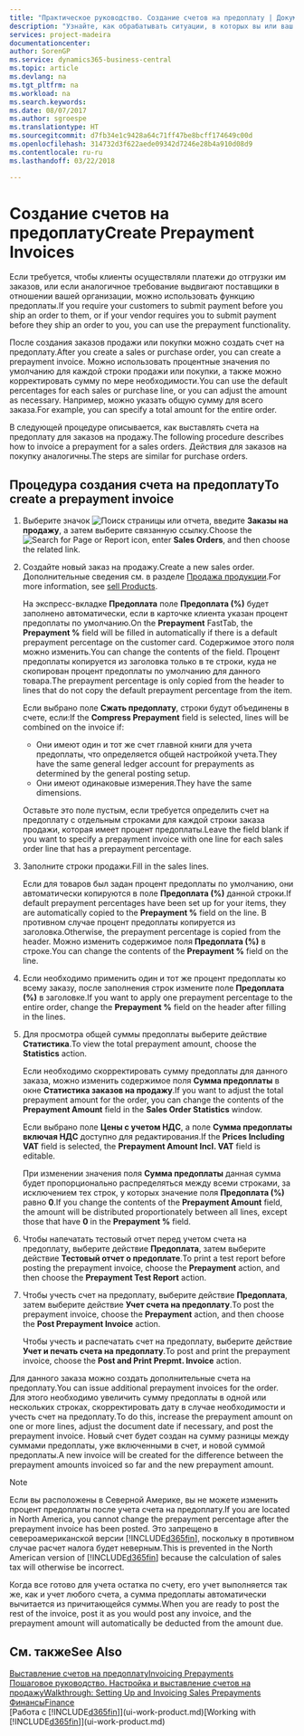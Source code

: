 ```yaml
---
title: "Практическое руководство. Создание счетов на предоплату | Документы Майкрософт"
description: "Узнайте, как обрабатывать ситуации, в которых вы или ваш поставщик требует предоплату."
services: project-madeira
documentationcenter: 
author: SorenGP
ms.service: dynamics365-business-central
ms.topic: article
ms.devlang: na
ms.tgt_pltfrm: na
ms.workload: na
ms.search.keywords: 
ms.date: 08/07/2017
ms.author: sgroespe
ms.translationtype: HT
ms.sourcegitcommit: d7fb34e1c9428a64c71ff47be8bcff174649c00d
ms.openlocfilehash: 314732d3f622aede09342d7246e28b4a910d08d9
ms.contentlocale: ru-ru
ms.lasthandoff: 03/22/2018

---
```

# <a name="create-prepayment-invoices"></a><span data-ttu-id="778b9-103">Создание счетов на предоплату</span><span class="sxs-lookup"><span data-stu-id="778b9-103">Create Prepayment Invoices</span></span>
<span data-ttu-id="778b9-104">Если требуется, чтобы клиенты осуществляли платежи до отгрузки им заказов, или если аналогичное требование выдвигают поставщики в отношении вашей организации, можно использовать функцию предоплаты.</span><span class="sxs-lookup"><span data-stu-id="778b9-104">If you require your customers to submit payment before you ship an order to them, or if your vendor requires you to submit payment before they ship an order to you, you can use the prepayment functionality.</span></span>  

<span data-ttu-id="778b9-105">После создания заказов продажи или покупки можно создать счет на предоплату.</span><span class="sxs-lookup"><span data-stu-id="778b9-105">After you create a sales or purchase order, you can create a prepayment invoice.</span></span> <span data-ttu-id="778b9-106">Можно использовать процентные значения по умолчанию для каждой строки продажи или покупки, а также можно корректировать сумму по мере необходимости.</span><span class="sxs-lookup"><span data-stu-id="778b9-106">You can use the default percentages for each sales or purchase line, or you can adjust the amount as necessary.</span></span> <span data-ttu-id="778b9-107">Например, можно указать общую сумму для всего заказа.</span><span class="sxs-lookup"><span data-stu-id="778b9-107">For example, you can specify a total amount for the entire order.</span></span>  

<span data-ttu-id="778b9-108">В следующей процедуре описывается, как выставлять счета на предоплату для заказов на продажу.</span><span class="sxs-lookup"><span data-stu-id="778b9-108">The following procedure describes how to invoice a prepayment for a sales orders.</span></span> <span data-ttu-id="778b9-109">Действия для заказов на покупку аналогичны.</span><span class="sxs-lookup"><span data-stu-id="778b9-109">The steps are similar for purchase orders.</span></span>  

## <a name="to-create-a-prepayment-invoice"></a><span data-ttu-id="778b9-110">Процедура создания счета на предоплату</span><span class="sxs-lookup"><span data-stu-id="778b9-110">To create a prepayment invoice</span></span>  
1. <span data-ttu-id="778b9-111">Выберите значок ![Поиск страницы или отчета](media/ui-search/search_small.png "Значок поиска страницы или отчета"), введите **Заказы на продажу**, а затем выберите связанную ссылку.</span><span class="sxs-lookup"><span data-stu-id="778b9-111">Choose the ![Search for Page or Report](media/ui-search/search_small.png "Search for Page or Report icon") icon, enter **Sales Orders**, and then choose the related link.</span></span>  
2. <span data-ttu-id="778b9-112">Создайте новый заказ на продажу.</span><span class="sxs-lookup"><span data-stu-id="778b9-112">Create a new sales order.</span></span> <span data-ttu-id="778b9-113">Дополнительные сведения см. в разделе [Продажа продукции](sales-how-sell-products.md).</span><span class="sxs-lookup"><span data-stu-id="778b9-113">For more information, see [sell Products](sales-how-sell-products.md).</span></span>  

    <span data-ttu-id="778b9-114">На экспресс-вкладке **Предоплата** поле **Предоплата (%)** будет заполнено автоматически, если в карточке клиента указан процент предоплаты по умолчанию.</span><span class="sxs-lookup"><span data-stu-id="778b9-114">On the **Prepayment** FastTab, the **Prepayment %** field will be filled in automatically if there is a default prepayment percentage on the customer card.</span></span> <span data-ttu-id="778b9-115">Содержимое этого поля можно изменить.</span><span class="sxs-lookup"><span data-stu-id="778b9-115">You can change the contents of the field.</span></span> <span data-ttu-id="778b9-116">Процент предоплаты копируется из заголовка только в те строки, куда не скопирован процент предоплаты по умолчанию для данного товара.</span><span class="sxs-lookup"><span data-stu-id="778b9-116">The prepayment percentage is only copied from the header to lines that do not copy the default prepayment percentage from the item.</span></span>  

    <span data-ttu-id="778b9-117">Если выбрано поле **Сжать предоплату**, строки будут объединены в счете, если:</span><span class="sxs-lookup"><span data-stu-id="778b9-117">If the **Compress Prepayment** field is selected, lines will be combined on the invoice if:</span></span>  
    - <span data-ttu-id="778b9-118">Они имеют один и тот же счет главной книги для учета предоплаты, что определяется общей настройкой учета.</span><span class="sxs-lookup"><span data-stu-id="778b9-118">They have the same general ledger account for prepayments as determined by the general posting setup.</span></span>  
    - <span data-ttu-id="778b9-119">Они имеют одинаковые измерения.</span><span class="sxs-lookup"><span data-stu-id="778b9-119">They have the same dimensions.</span></span>  

    <span data-ttu-id="778b9-120">Оставьте это поле пустым, если требуется определить счет на предоплату с отдельным строками для каждой строки заказа продажи, которая имеет процент предоплаты.</span><span class="sxs-lookup"><span data-stu-id="778b9-120">Leave the field blank if you want to specify a prepayment invoice with one line for each sales order line that has a prepayment percentage.</span></span>  

3. <span data-ttu-id="778b9-121">Заполните строки продажи.</span><span class="sxs-lookup"><span data-stu-id="778b9-121">Fill in the sales lines.</span></span>  

    <span data-ttu-id="778b9-122">Если для товаров был задан процент предоплаты по умолчанию, они автоматически копируются в поле **Предоплата (%)** данной строки.</span><span class="sxs-lookup"><span data-stu-id="778b9-122">If default prepayment percentages have been set up for your items, they are automatically copied to the **Prepayment %** field on the line.</span></span> <span data-ttu-id="778b9-123">В противном случае процент предоплаты копируется из заголовка.</span><span class="sxs-lookup"><span data-stu-id="778b9-123">Otherwise, the prepayment percentage is copied from the header.</span></span> <span data-ttu-id="778b9-124">Можно изменить содержимое поля **Предоплата (%)** в строке.</span><span class="sxs-lookup"><span data-stu-id="778b9-124">You can change the contents of the **Prepayment %** field on the line.</span></span>  
4. <span data-ttu-id="778b9-125">Если необходимо применить один и тот же процент предоплаты ко всему заказу, после заполнения строк измените поле **Предоплата (%)** в заголовке.</span><span class="sxs-lookup"><span data-stu-id="778b9-125">If you want to apply one prepayment percentage to the entire order, change the **Prepayment %** field on the header after filling in the lines.</span></span>  
5. <span data-ttu-id="778b9-126">Для просмотра общей суммы предоплаты выберите действие **Статистика**.</span><span class="sxs-lookup"><span data-stu-id="778b9-126">To view the total prepayment amount, choose the **Statistics** action.</span></span>

    <span data-ttu-id="778b9-127">Если необходимо скорректировать сумму предоплаты для данного заказа, можно изменить содержимое поля **Сумма предоплаты** в окне **Статистика заказов на продажу**.</span><span class="sxs-lookup"><span data-stu-id="778b9-127">If you want to adjust the total prepayment amount for the order, you can change the contents of the **Prepayment Amount** field in the **Sales Order Statistics** window.</span></span>  

    <span data-ttu-id="778b9-128">Если выбрано поле **Цены с учетом НДС**, а поле **Сумма предоплаты включая НДС** доступно для редактирования.</span><span class="sxs-lookup"><span data-stu-id="778b9-128">If the **Prices Including VAT** field is selected, the **Prepayment Amount Incl. VAT** field is editable.</span></span>  

    <span data-ttu-id="778b9-129">При изменении значения поля **Сумма предоплаты** данная сумма будет пропорционально распределяться между всеми строками, за исключением тех строк, у которых значение поля **Предоплата (%)** равно **0**.</span><span class="sxs-lookup"><span data-stu-id="778b9-129">If you change the contents of the **Prepayment Amount** field, the amount will be distributed proportionately between all lines, except those that have **0** in the **Prepayment %** field.</span></span>  
6. <span data-ttu-id="778b9-130">Чтобы напечатать тестовый отчет перед учетом счета на предоплату, выберите действие **Предоплата**, затем выберите действие **Тестовый отчет о предоплате**.</span><span class="sxs-lookup"><span data-stu-id="778b9-130">To print a test report before posting the prepayment invoice, choose the **Prepayment** action, and then choose the **Prepayment Test Report** action.</span></span>  
7. <span data-ttu-id="778b9-131">Чтобы учесть счет на предоплату, выберите действие **Предоплата**, затем выберите действие **Учет счета на предоплату**.</span><span class="sxs-lookup"><span data-stu-id="778b9-131">To post the prepayment invoice, choose the **Prepayment** action, and then choose the **Post Prepayment Invoice** action.</span></span>  

    <span data-ttu-id="778b9-132">Чтобы учесть и распечатать счет на предоплату, выберите действие **Учет и печать счета на предоплату**.</span><span class="sxs-lookup"><span data-stu-id="778b9-132">To post and print the prepayment invoice, choose the **Post and Print Prepmt. Invoice** action.</span></span>  

<span data-ttu-id="778b9-133">Для данного заказа можно создать дополнительные счета на предоплату.</span><span class="sxs-lookup"><span data-stu-id="778b9-133">You can issue additional prepayment invoices for the order.</span></span> <span data-ttu-id="778b9-134">Для этого необходимо увеличить сумму предоплаты в одной или нескольких строках, скорректировать дату в случае необходимости и учесть счет на предоплату.</span><span class="sxs-lookup"><span data-stu-id="778b9-134">To do this, increase the prepayment amount on one or more lines, adjust the document date if necessary, and post the prepayment invoice.</span></span> <span data-ttu-id="778b9-135">Новый счет будет создан на сумму разницы между суммами предоплаты, уже включенными в счет, и новой суммой предоплаты.</span><span class="sxs-lookup"><span data-stu-id="778b9-135">A new invoice will be created for the difference between the prepayment amounts invoiced so far and the new prepayment amount.</span></span>  

> [!NOTE]  
>  <span data-ttu-id="778b9-136">Если вы расположены в Северной Америке, вы не можете изменить процент предоплаты после учета счета на предоплату.</span><span class="sxs-lookup"><span data-stu-id="778b9-136">If you are located in North America, you cannot change the prepayment percentage after the prepayment invoice has been posted.</span></span> <span data-ttu-id="778b9-137">Это запрещено в североамериканской версии [!INCLUDE[d365fin](includes/d365fin_md.md)], поскольку в противном случае расчет налога будет неверным.</span><span class="sxs-lookup"><span data-stu-id="778b9-137">This is prevented in the North American version of [!INCLUDE[d365fin](includes/d365fin_md.md)] because the calculation of sales tax will otherwise be incorrect.</span></span>  

 <span data-ttu-id="778b9-138">Когда все готово для учета остатка по счету, его учет выполняется так же, как и учет любого счета, а сумма предоплаты автоматически вычитается из причитающейся суммы.</span><span class="sxs-lookup"><span data-stu-id="778b9-138">When you are ready to post the rest of the invoice, post it as you would post any invoice, and the prepayment amount will automatically be deducted from the amount due.</span></span>  

## <a name="see-also"></a><span data-ttu-id="778b9-139">См. также</span><span class="sxs-lookup"><span data-stu-id="778b9-139">See Also</span></span>  
[<span data-ttu-id="778b9-140">Выставление счетов на предоплату</span><span class="sxs-lookup"><span data-stu-id="778b9-140">Invoicing Prepayments</span></span>](finance-invoice-prepayments.md)  
[<span data-ttu-id="778b9-141">Пошаговое руководство. Настройка и выставление счетов на продажу</span><span class="sxs-lookup"><span data-stu-id="778b9-141">Walkthrough: Setting Up and Invoicing Sales Prepayments</span></span>](walkthrough-setting-up-and-invoicing-sales-prepayments.md)  
[<span data-ttu-id="778b9-142">Финансы</span><span class="sxs-lookup"><span data-stu-id="778b9-142">Finance</span></span>](finance.md)  
<span data-ttu-id="778b9-143">[Работа с [!INCLUDE[d365fin](includes/d365fin_md.md)]](ui-work-product.md)</span><span class="sxs-lookup"><span data-stu-id="778b9-143">[Working with [!INCLUDE[d365fin](includes/d365fin_md.md)]](ui-work-product.md)</span></span>


